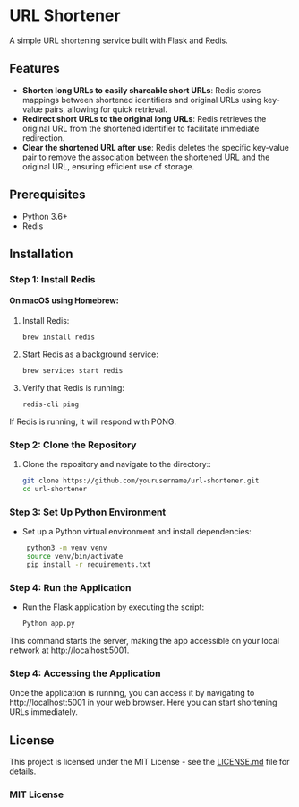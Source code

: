 # URL Shortener

A simple URL shortening service built with Flask and Redis.

## Features

- **Shorten long URLs to easily shareable short URLs**: Redis stores mappings between shortened identifiers and original URLs using key-value pairs, allowing for quick retrieval.
- **Redirect short URLs to the original long URLs**: Redis retrieves the original URL from the shortened identifier to facilitate immediate redirection.
- **Clear the shortened URL after use**: Redis deletes the specific key-value pair to remove the association between the shortened URL and the original URL, ensuring efficient use of storage.

## Prerequisites

- Python 3.6+
- Redis

## Installation

### Step 1: Install Redis

#### On macOS using Homebrew:

1. Install Redis:
   ```bash
   brew install redis
   
2. Start Redis as a background service:
   ```bash
   brew services start redis
   
3. Verify that Redis is running:
   ```bash
   redis-cli ping
  If Redis is running, it will respond with PONG.

### Step 2: Clone the Repository
1. Clone the repository and navigate to the directory::
   ```bash
   git clone https://github.com/yourusername/url-shortener.git
   cd url-shortener

### Step 3: Set Up Python Environment
- Set up a Python virtual environment and install dependencies:
   ```bash
    python3 -m venv venv
    source venv/bin/activate
    pip install -r requirements.txt

### Step 4: Run the Application
- Run the Flask application by executing the script:
   ```bash
   Python app.py
This command starts the server, making the app accessible on your local network at http://localhost:5001.

### Step 4: Accessing the Application
Once the application is running, you can access it by navigating to http://localhost:5001 in your web browser. Here you can start shortening URLs immediately.


## License

This project is licensed under the MIT License - see the [LICENSE.md](LICENSE.md) file for details.

### MIT License



